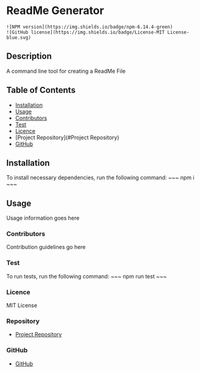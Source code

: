 # **ReadMe Generator**
    ![NPM version](https://img.shields.io/badge/npm-6.14.4-green)
    ![GitHub license](https://img.shields.io/badge/License-MIT License-blue.svg)

## Description
    
  A command line tool for creating a ReadMe File

## Table of Contents
  - [Installation](#Installation)
  - [Usage](#Usage)
  - [Contributors](#Contributors)
  - [Test](#Tests)
  - [Licence](#Licence)
  - [Project Repository](#Project Repository)
  - [GitHub](#GitHub)
    
## Installation

  To install necessary dependencies, run the following command:
    ~~~
    npm i
    ~~~
          

## Usage 
    
  Usage information goes here

### Contributors
   
  Contribution guidelines go here
   
### Test

  To run tests, run the following command:
    ~~~
    npm run test
    ~~~
    
### Licence
    
  MIT License
    
### Repository
    
  - [Project Repository](mloibner)
  
### GitHub
    
  - [GitHub](m.loibner@hotmail.com)

 